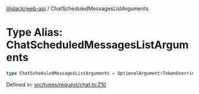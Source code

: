 [@slack/web-api](../index.md) / ChatScheduledMessagesListArguments

# Type Alias: ChatScheduledMessagesListArguments

```ts
type ChatScheduledMessagesListArguments = OptionalArgument<TokenOverridable & CursorPaginationEnabled & OptionalTeamAssignable & Pick<TimelinePaginationEnabled, "latest" | "oldest"> & Partial<Channel>>;
```

Defined in: [src/types/request/chat.ts:210](https://github.com/slackapi/node-slack-sdk/blob/main/packages/web-api/src/types/request/chat.ts#L210)
